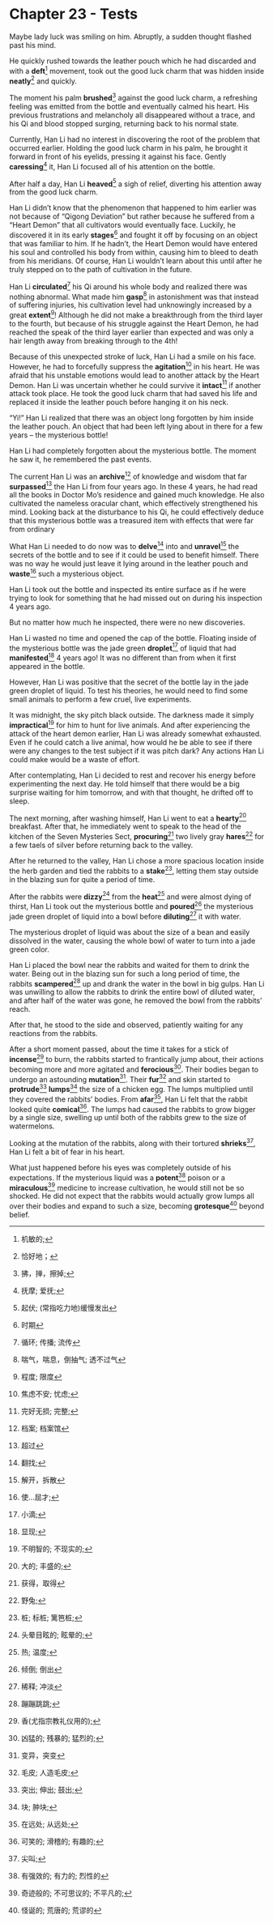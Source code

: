 # Chapter 23 - Tests

Maybe lady luck was smiling on him. Abruptly, a sudden thought flashed past his mind.

He quickly rushed towards the leather pouch which he had discarded and with a **deft**[^1] movement, took out the good luck charm that was hidden inside **neatly**[^2] and quickly.

The moment his palm **brushed**[^3] against the good luck charm, a refreshing feeling was emitted from the bottle and eventually calmed his heart. His previous  frustrations and melancholy all disappeared without a trace, and his Qi and blood stopped surging, returning back to his normal state.

Currently, Han Li had no interest in discovering the root of the problem that occurred earlier. Holding the good luck charm in his palm, he brought it forward in front of his eyelids, pressing it against his face. Gently  **caressing**[^4] it,  Han Li focused all of his attention on the bottle.

After half a day, Han Li **heaved**[^5] a sigh of relief, diverting his attention away from the good luck charm.

Han Li didn’t know that the phenomenon that happened to him earlier was not because of “Qigong Deviation” but rather because he suffered from a “Heart Demon” that all cultivators would eventually face. Luckily, he discovered it in its early **stages**[^6] and fought it off by focusing on an object that was familiar to him. If he hadn’t, the Heart Demon would  have entered his soul and controlled his body from within, causing him to bleed to death from his meridians. Of course, Han Li wouldn’t learn about this until after he truly stepped on to the path of cultivation in the future.

Han Li **circulated**[^7] his Qi around his whole body and realized there was nothing abnormal. What made him **gasp**[^8] in astonishment was that instead of suffering injuries, his cultivation level had unknowingly increased by a great **extent**[^9]! Although  he did not make a breakthrough from the third layer to the fourth, but because of his struggle against the Heart Demon, he had reached the speak of the third layer earlier than expected and was only a hair length  away from breaking through to the 4th!

Because of this unexpected stroke of luck, Han Li had a smile on his face. However, he had to forcefully suppress the **agitation**[^10] in his heart. He was afraid that his unstable emotions would lead to another attack by the Heart Demon. Han Li was uncertain whether he could survive it **intact**[^11] if another attack took place. He took the good luck charm that had saved his life and replaced it inside the leather pouch before hanging it on his neck.

“Yi!” Han Li realized that there was an object long forgotten by him inside the leather pouch. An object that had been left lying about in there for a few years – the mysterious bottle!

Han Li had completely forgotten about the mysterious bottle. The moment he saw it, he remembered the past events.

The current Han Li was an **archive**[^12] of knowledge and wisdom that far **surpassed**[^13] the Han Li from four years ago. In these 4 years, he had read all the books in Doctor Mo’s residence and gained much knowledge. He also cultivated the nameless oracular chant, which effectively strengthened his mind. Looking back at the disturbance to his Qi, he could effectively deduce that this mysterious bottle was a treasured item with effects that were far from ordinary

What Han Li needed to do now was to **delve**[^14] into and **unravel**[^15] the secrets of the bottle and to see if it could be used to benefit himself. There was no way he would just leave it lying around in the leather pouch and **waste**[^16] such a mysterious object.

Han Li took out the bottle and inspected its entire surface as if he were trying to look for something that he had missed out on during his inspection 4 years ago.

But no matter how much he inspected, there were no new discoveries.

Han Li wasted no time and opened the cap of the bottle. Floating inside of the mysterious bottle was the jade green **droplet**[^17] of liquid that had **manifested**[^18] 4 years ago! It was no different than from when it first  appeared in the bottle.

However, Han Li was positive that the secret of the bottle lay in the jade green droplet of liquid. To test his theories, he would need to find some small animals to perform a few cruel, live experiments.

It was midnight, the sky pitch black outside. The darkness made it simply **impractical**[^19] for him to hunt for live animals. And after experiencing the attack of the heart demon earlier, Han Li was already somewhat exhausted. Even if he could catch a live animal, how would he be able to see if there were any changes to the test subject if it was pitch dark? Any actions Han Li could make would be a waste of effort.

After contemplating, Han Li decided to rest and recover his energy before experimenting the next day. He told himself that there would be a big surprise waiting for him tomorrow, and with that thought, he drifted off to sleep.

The next morning, after washing himself, Han Li went to eat a **hearty**[^20] breakfast. After that, he immediately went to speak to the head of the kitchen of the Seven  Mysteries Sect, **procuring**[^21] two lively gray **hares**[^22] for a few taels of silver before returning back to the valley.

After he returned to the valley, Han Li chose a more spacious location inside the herb garden and tied the rabbits to a **stake**[^23], letting them stay outside in the blazing sun for quite a period of time.

After the rabbits were **dizzy**[^24] from the **heat**[^25] and were almost dying of thirst, Han Li took out the mysterious bottle and **poured**[^26] the mysterious jade green droplet of liquid into a bowl before **diluting**[^27] it with water.

The mysterious droplet of liquid was about the size of a bean and easily dissolved in the water, causing the whole bowl of water to turn into a jade green color.

Han Li placed the bowl near the rabbits and waited for them to drink the water. Being out in the blazing sun for such a long period of time, the rabbits **scampered**[^28] up and drank the water in the bowl in big gulps. Han Li was unwilling to allow the rabbits to drink the entire bowl of diluted water, and after half of the water was gone, he removed the bowl from the rabbits’ reach.

After that, he stood to the side and observed, patiently waiting for any reactions from the rabbits.

After a short moment passed, about the time it takes for a stick of **incense**[^29] to burn, the rabbits started to frantically jump about, their actions becoming more and more agitated and **ferocious**[^30]. Their bodies began to undergo an astounding **mutation**[^31]. Their **fur**[^32] and skin started to **protrude**[^33] **lumps**[^34] the size of a chicken egg. The lumps multiplied until they covered the rabbits’ bodies. From **afar**[^35], Han Li felt that the rabbit looked quite **comical**[^36]. The lumps had caused the rabbits to grow bigger by a single size, swelling up until both of the rabbits grew to the size of watermelons.

Looking at the mutation of the rabbits, along with their tortured **shrieks**[^37], Han Li felt a bit of fear in his heart.

What just happened before his eyes was completely outside of his expectations. If the mysterious liquid was a **potent**[^38] poison or a **miraculous**[^39] medicine to increase cultivation, he would still not be so shocked. He did not expect that the rabbits would actually grow lumps all over their bodies and expand to such a size, becoming **grotesque**[^40] beyond belief.

[^1]: 机敏的;
[^2]: 恰好地；
[^3]: 拂，掸，擦掉; 
[^4]: 抚摩; 爱抚;
[^5]: 起伏; (常指吃力地)缓慢发出
[^6]: 时期
[^7]: 循环; 传播; 流传
[^8]: 喘气，喘息，倒抽气; 透不过气
[^9]: 程度; 限度
[^10]: 焦虑不安; 忧虑;
[^11]: 完好无损; 完整; 
[^12]: 档案; 档案馆
[^13]: 超过
[^14]: 翻找; 
[^15]: 解开，拆散
[^16]: 使…屈才; 
[^17]: 小滴; 
[^18]: 显现;
[^19]: 不明智的; 不现实的;
[^20]: 大的; 丰盛的; 
[^21]: 获得，取得
[^22]: 野兔; 
[^23]: 桩; 标桩; 篱笆桩;
[^24]: 头晕目眩的; 眩晕的;
[^25]: 热; 温度;
[^26]: 倾倒; 倒出
[^27]: 稀释; 冲淡
[^28]: 蹦蹦跳跳; 
[^29]: 香(尤指宗教礼仪用的);
[^30]: 凶猛的; 残暴的; 猛烈的; 
[^31]: 变异，突变
[^32]: 毛皮; 人造毛皮; 
[^33]: 突出; 伸出; 鼓出; 
[^34]: 块; 肿块;
[^35]: 在远处; 从远处; 
[^36]: 可笑的; 滑稽的; 有趣的; 
[^37]: 尖叫;
[^38]: 有强效的; 有力的; 烈性的
[^39]: 奇迹般的; 不可思议的; 不平凡的; 
[^40]: 怪诞的; 荒唐的; 荒谬的